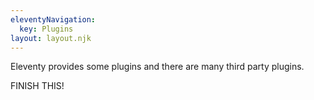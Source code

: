 ```yaml
---
eleventyNavigation:
  key: Plugins
layout: layout.njk
---
```


Eleventy provides some plugins and there are many third party plugins.

FINISH THIS!

